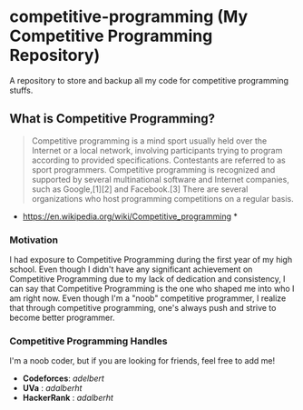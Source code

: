 # competitive-programming (My Competitive Programming Repository)
A repository to store and backup all my code for competitive programming stuffs.

## What is Competitive Programming?
> Competitive programming is a mind sport usually held over the Internet or a local network, involving participants trying to program according to provided specifications. Contestants are referred to as sport programmers. Competitive programming is recognized and supported by several multinational software and Internet companies, such as Google,[1][2] and Facebook.[3] There are several organizations who host programming competitions on a regular basis.
* https://en.wikipedia.org/wiki/Competitive_programming *

### Motivation
I had exposure to Competitive Programming during the first year of my high school. Even though I didn't have any significant achievement on Competitive Programming due to my lack of dedication and consistency, I can say that Competitive Programming is the one who shaped me into who I am right now.
Even though I'm a "noob" competitive programmer, I realize that through competitive programming, one's always push and strive to become better programmer.

### Competitive Programming Handles
I'm a noob coder, but if you are looking for friends, feel free to add me!
- **Codeforces**: *adelbert*
- **UVa** : *adalberht*
- **HackerRank** : *adalberht*
